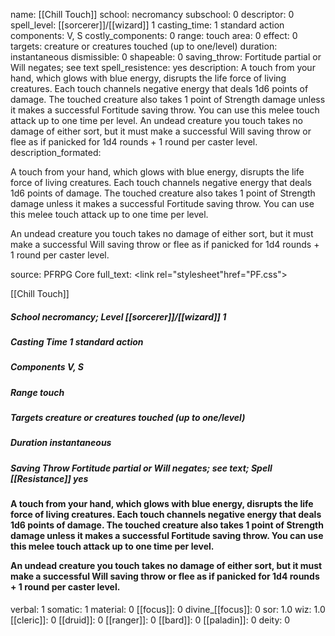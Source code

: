 name: [[Chill Touch]]
school: necromancy
subschool: 0
descriptor: 0
spell_level: [[sorcerer]]/[[wizard]] 1
casting_time: 1 standard action
components: V, S
costly_components: 0
range: touch
area: 0
effect: 0
targets: creature or creatures touched (up to one/level)
duration: instantaneous
dismissible: 0
shapeable: 0
saving_throw: Fortitude partial or Will negates; see text
spell_resistence: yes
description: A touch from your hand, which glows with blue energy, disrupts the life force of living creatures. Each touch channels negative energy that deals 1d6 points of damage. The touched creature also takes 1 point of Strength damage unless it makes a successful Fortitude saving throw. You can use this melee touch attack up to one time per level.  An undead creature you touch takes no damage of either sort, but it must make a successful Will saving throw or flee as if panicked for 1d4 rounds + 1 round per caster level.
description_formated: <p>A touch from your hand, which glows with blue energy, disrupts the life force of living creatures. Each touch channels negative energy that deals 1d6 points of damage. The touched creature also takes 1 point of Strength damage unless it makes a successful Fortitude saving throw. You can use this melee touch attack up to one time per level.</p><p>An undead creature you touch takes no damage of either sort, but it must make a successful Will saving throw or flee as if panicked for 1d4 rounds + 1 round per caster level.</p>
source: PFRPG Core
full_text: <link rel="stylesheet"href="PF.css"><div class="heading"><p class="alignleft">[[Chill Touch]]</p><div style="clear: both;"></div></div><div><h5><b>School </b>necromancy; <b>Level </b>[[sorcerer]]/[[wizard]] 1</h5><h5><b>Casting Time </b>1 standard action</h5><h5><b>Components </b>V, S</h5><h5><b>Range </b>touch</h5><h5><b>Targets </b> creature or creatures touched (up to one/level)</h5><h5><b>Duration </b>instantaneous</h5><h5><b>Saving Throw </b>Fortitude partial or Will negates; see text; <b>Spell [[Resistance]] </b>yes</h5></div><div><h4><p>A touch from your hand, which glows with blue energy, disrupts the life force of living creatures. Each touch channels negative energy that deals 1d6 points of damage. The touched creature also takes 1 point of Strength damage unless it makes a successful Fortitude saving throw. You can use this melee touch attack up to one time per level.</p><p>An undead creature you touch takes no damage of either sort, but it must make a successful Will saving throw or flee as if panicked for 1d4 rounds + 1 round per caster level.</p></h4></div>
verbal: 1
somatic: 1
material: 0
[[focus]]: 0
divine_[[focus]]: 0
sor: 1.0
wiz: 1.0
[[cleric]]: 0
[[druid]]: 0
[[ranger]]: 0
[[bard]]: 0
[[paladin]]: 0
deity: 0
